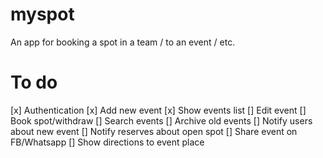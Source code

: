 # myspot
An app for booking a spot in a team / to an event / etc.

# To do
[x] Authentication
[x] Add new event
[x] Show events list
[] Edit event
[] Book spot/withdraw
[] Search events
[] Archive old events
[] Notify users about new event
[] Notify reserves about open spot
[] Share event on FB/Whatsapp
[] Show directions to event place
